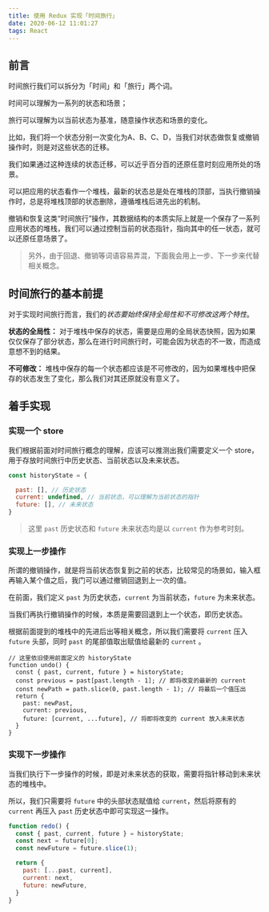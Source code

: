 ```yaml
---
title: 使用 Redux 实现「时间旅行」
date: 2020-06-12 11:01:27
tags: React
---
```


## 前言

时间旅行我们可以拆分为「时间」和「旅行」两个词。

时间可以理解为一系列的状态和场景；

旅行可以理解为以当前状态为基准，随意操作状态和场景的变化。

比如，我们将一个状态分别一次变化为A、B、C、D，当我们对状态做恢复或撤销操作时，则是对这些状态的迁移。


我们如果通过这种连续的状态迁移，可以近乎百分百的还原任意时刻应用所处的场景。

可以把应用的状态看作一个堆栈，最新的状态总是处在堆栈的顶部，当执行撤销操作时，总是将堆栈顶部的状态删除，遵循堆栈后进先出的机制。

撤销和恢复这类“时间旅行”操作，其数据结构的本质实际上就是一个保存了一系列应用状态的堆栈，我们可以通过控制当前的状态指针，指向其中的任一状态，就可以还原任意场景了。

> 另外，由于回退、撤销等词语容易弄混，下面我会用上一步、下一步来代替相关概念。

## 时间旅行的基本前提

对于实现时间旅行而言，我们的*状态要始终保持全局性和不可修改这两个特性*。

**状态的全局性：**
对于堆栈中保存的状态，需要是应用的全局状态快照，因为如果仅仅保存了部分状态，那么在进行时间旅行时，可能会因为状态的不一致，而造成意想不到的结果。

**不可修改：**
堆栈中保存的每一个状态都应该是不可修改的，因为如果堆栈中把保存的状态发生了变化，那么我们对其还原就没有意义了。


## 着手实现

### 实现一个 store

我们根据前面对时间旅行概念的理解，应该可以推测出我们需要定义一个 store，用于存放时间旅行中历史状态、当前状态以及未来状态。

````javascript
const historyState = {

  past: [], // 历史状态
  current: undefined, // 当前状态，可以理解为当前状态的指针
  future: [], // 未来状态
}
````

> 这里 `past` 历史状态和 `future` 未来状态均是以 `current` 作为参考时刻。

### 实现上一步操作

所谓的撤销操作，就是将当前状态恢复到之前的状态，比较常见的场景如，输入框再输入某个值之后，我门可以通过撤销回退到上一次的值。

在前面，我们定义 `past` 为历史状态，`current` 为当前状态，`future` 为未来状态。

当我们再执行撤销操作的时候，本质是需要回退到上一个状态，即历史状态。

根据前面提到的堆栈中的先进后出等相关概念，所以我们需要将 `current` 压入 `future` 头部，同时 `past` 的尾部值取出赋值给最新的 `current` 。

````javscript
// 这里依旧使用前面定义的 historyState
function undo() {
  const { past, current, future } = historyState;
  const previous = past[past.length - 1]; // 即将改变的最新的 current
  const newPath = path.slice(0, past.length - 1); // 将最后一个值压出
  return {
    past: newPast,
    current: previous,
    future: [current, ...future], // 将即将改变的 current 放入未来状态
  }
}
````

### 实现下一步操作

当我们执行下一步操作的时候，即是对未来状态的获取，需要将指针移动到未来状态的堆栈中。

所以，我们只需要将 `future` 中的头部状态赋值给 `current`，然后将原有的 `current` 再压入 `past` 历史状态中即可实现这一操作。

````javascript
function redo() {
  const { past, current, future } = historyState;
  const next = future[0];
  const newFuture = future.slice(1);

  return {
    past: [...past, current],
    current: next,
    future: newFuture,
  }
}
````


